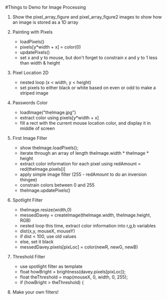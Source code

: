 #Things to Demo for Image Processing

1. Show the pixel_array_figure and pixel_array_figure2 images to show how an image is stored as a 1D array

2. Painting with Pixels
	- loadPixels()
	- pixels[y*width + x] = color(0)
	- updatePixels()
	- set x and y to mouse, but don't forget to constrain x and y to 1 less than width & height

3. Pixel Location 2D
	- nested loop (x < width, y < height)
	- set pixels to either black or white based on even or odd to make a striped image

4. Passwords Color 
	- loadImage("theImage.jpg")
	- extract color using pixels[y*width + x]
	- fill a rect with the current mouse location color, and display it in middle of screen

5. First Image Filter
	- show theImage.loadPixels();
	- iterate through an array of length theImage.width * theImage * height
	- extract color information for each pixel using redAmount = red(theImage.pixels[i]
	- apply simple image filter (255 - redAmount to do an inversion thingee)
	- constrain colors between 0 and 255
	- theImage.updatePixels()

6. Spotlight Filter
	- theImage.resize(width,0)
	- messedDavey = createImage(theImage.width, theImage.height, RGB)
	- nested loop this time, extract color information into r,g,b variables
	- dist(x,y, mouseX, mouseY) 
	- if dist < 100, use old values
	- else, set it black
	- messedDavey.pixels[pixLoc] = color(newR, newG, newB)

7. Threshold Filter
	- use spotlight filter as template
	- float howBright = brightness(davey.pixels[pixLoc]);
	- float theThreshold = map(mouseX, 0, width, 0, 255);
	- if (howBright > theThreshold) {
		
8. Make your own filters!